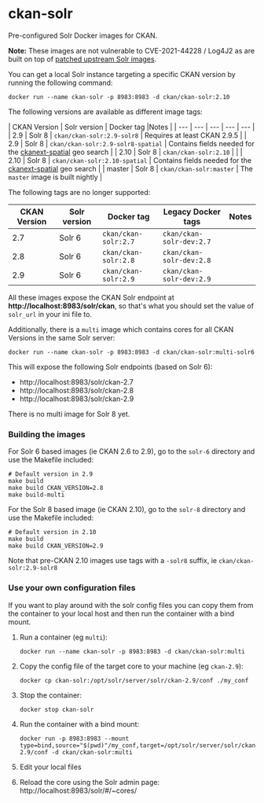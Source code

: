 # ckan-solr

Pre-configured Solr Docker images for CKAN.

**Note:** These images are not vulnerable to CVE-2021-44228 / Log4J2 as are built on top of [patched upstream Solr images](https://github.com/docker-solr/docker-solr#readme).


You can get a local Solr instance targeting a specific CKAN version by running the following command:

    docker run --name ckan-solr -p 8983:8983 -d ckan/ckan-solr:2.10

The following versions are available as different image tags:

| CKAN Version | Solr version | Docker tag |Notes |
| --- | --- | --- | --- | --- |
| 2.9 | Solr 8 | `ckan/ckan-solr:2.9-solr8` | Requires at least CKAN 2.9.5 |
| 2.9 | Solr 8 | `ckan/ckan-solr:2.9-solr8-spatial` | Contains fields needed for the [ckanext-spatial](https://docs.ckan.org/projects/ckanext-spatial/en/latest/spatial-search.html) geo search |
| 2.10 | Solr 8 | `ckan/ckan-solr:2.10` | |
| 2.10 | Solr 8 | `ckan/ckan-solr:2.10-spatial` | Contains fields needed for the [ckanext-spatial](https://docs.ckan.org/projects/ckanext-spatial/en/latest/spatial-search.html) geo search |
| master | Solr 8 | `ckan/ckan-solr:master` | The `master` image is built nightly |

The following tags are no longer supported:

| CKAN Version | Solr version | Docker tag | Legacy Docker tags | Notes |
| --- | --- | --- | --- | --- |
| 2.7 | Solr 6 | `ckan/ckan-solr:2.7` |  `ckan/ckan-solr-dev:2.7` | |
| 2.8 | Solr 6 | `ckan/ckan-solr:2.8` |  `ckan/ckan-solr-dev:2.8` | |
| 2.9 | Solr 6 | `ckan/ckan-solr:2.9` | `ckan/ckan-solr-dev:2.9` | |


All these images expose the CKAN Solr endpoint at **http://localhost:8983/solr/ckan**, so that's what you should set the value of `solr_url` in your ini file to.


Additionally, there is a `multi` image which contains cores for all CKAN Versions in the same Solr server:

    docker run --name ckan-solr -p 8983:8983 -d ckan/ckan-solr:multi-solr6

This will expose the following Solr endpoints (based on Solr 6):

* http://localhost:8983/solr/ckan-2.7
* http://localhost:8983/solr/ckan-2.8
* http://localhost:8983/solr/ckan-2.9

There is no multi image for Solr 8 yet.

### Building the images

For Solr 6 based images (ie CKAN 2.6 to 2.9), go to the `solr-6` directory and use the Makefile included:

    # Default version in 2.9
    make build
    make build CKAN_VERSION=2.8
    make build-multi

For the Solr 8 based image (ie CKAN 2.10), go to the `solr-8` directory and use the Makefile included:

    # Default version in 2.10
    make build
    make build CKAN_VERSION=2.9

Note that pre-CKAN 2.10 images use tags with a `-solr8` suffix, ie `ckan/ckan-solr:2.9-solr8`


### Use your own configuration files

If you want to play around with the solr config files you can copy them from the container to your local host and then run the container with a bind mount.

1. Run a container (eg `multi`):

       docker run --name ckan-solr -p 8983:8983 -d ckan/ckan-solr:multi

2. Copy the config file of the target core to your machine (eg `ckan-2.9`):

       docker cp ckan-solr:/opt/solr/server/solr/ckan-2.9/conf ./my_conf

3. Stop the container:

       docker stop ckan-solr

4. Run the container with a bind mount:

       docker run -p 8983:8983 --mount type=bind,source="$(pwd)"/my_conf,target=/opt/solr/server/solr/ckan-2.9/conf -d ckan/ckan-solr:multi

5. Edit your local files

6. Reload the core using the Solr admin page: http://localhost:8983/solr/#/~cores/
